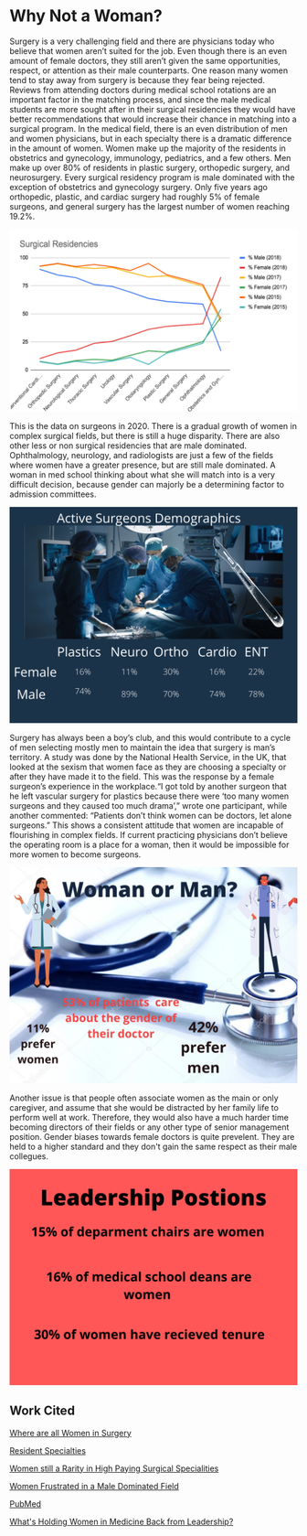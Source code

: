 # Why Not a Woman?

 Surgery is a very challenging field and there are physicians today who believe that women aren’t suited for the job. Even though there is an even amount of female doctors, they still aren’t given the same opportunities, respect, or attention as their male counterparts. One reason many women tend to stay away from surgery is because they fear being rejected. Reviews from attending doctors during medical school rotations are an important factor in the matching process, and since the male medical students are more sought after in their surgical residencies they would have better recommendations that would increase their chance in matching into a surgical program. 
In the medical field, there is an even distribution of men and women physicians, but in each specialty there is a dramatic difference in the amount of women. Women make up the majority of the residents in obstetrics and gynecology, immunology, pediatrics, and a few others. Men make up over 80% of residents in plastic surgery, orthopedic surgery, and neurosurgery.  Every surgical residency program is male dominated with the exception of obstetrics and gynecology surgery. Only five years ago orthopedic, plastic, and cardiac surgery had roughly 5% of female surgeons, and general surgery has the largest number of women reaching 19.2%. 

![pic](https://github.com/KatrinaParsa/Why_not_a_Woman_.github.io/blob/main/Screen%20Shot%202020-12-14%20at%207.50.39%20PM.png?raw=true)

This is the data on surgeons in 2020. There is a gradual growth of women in complex surgical fields, but there is still a huge disparity. There are also other less or non surgical residencies that are male dominated. Ophthalmology, neurology, and radiologists are just a few of the fields where women have a greater presence, but are still male dominated. A woman in med school thinking about what she will match into is a very difficult decision, because gender can majorly be a determining factor to admission committees. 

![pic](https://github.com/KatrinaParsa/Why_not_a_Woman_.github.io/blob/main/Add%20a%20subheading.png?raw=true)

Surgery has always been a boy’s club, and this would contribute to a cycle of men selecting mostly men to maintain the idea that surgery is man’s territory. A study was done by the National Health Service, in the UK, that looked at the sexism that women face as they are choosing a specialty or after they have made it to the field. This was the response by a female surgeon’s experience in the workplace.“I got told by another surgeon that he left vascular surgery for plastics because there were ‘too many women surgeons and they caused too much drama’,” wrote one participant, while another commented: “Patients don’t think women can be doctors, let alone surgeons.” This shows a consistent attitude that women are incapable of flourishing in complex fields. If current practicing physicians don’t believe the operating room is a place for a woman, then it would be impossible for more women to become surgeons. 

![pic](https://github.com/KatrinaParsa/Why_not_a_Woman_.github.io/blob/main/Male_Female%20Doctors.png?raw=true)

Another issue is that people often associate women as the main or only caregiver, and assume that she would be distracted by her family life to perform well at work. Therefore, they would also have a much harder time becoming directors of their fields or any other type of senior management position. Gender biases towards female doctors is quite prevelent. They are held to a higher standard and they don't gain the same respect as their male collegues.

![pic](https://github.com/KatrinaParsa/Why_not_a_Woman_.github.io/blob/main/Leadership%20Postions.png?raw=true)

## Work Cited
[Where are all Women in Surgery](https://www.aamc.org/news-insights/where-are-all-women-surgery)

[Resident Specialties](https://www.aamc.org/data-reports/workforce/interactive-data/acgme-residents-and-fellows-sex-and-specialty-2017)

[Women still a Rarity in High Paying Surgical Specialities](https://www.modernhealthcare.com/article/20180728/NEWS/180729922/women-still-a-rarity-in-high-paying-surgical-specialties)

[Women Frustrated in a Male Dominated Field](https://www.theguardian.com/society/2019/jan/08/female-surgeons-frustrated-by-male-dominated-field-study-finds) 

[PubMed](https://pubmed.ncbi.nlm.nih.gov/17894251/)

[What's Holding Women in Medicine Back from Leadership?](https://hbr.org/2018/06/whats-holding-women-in-medicine-back-from-leadership)
